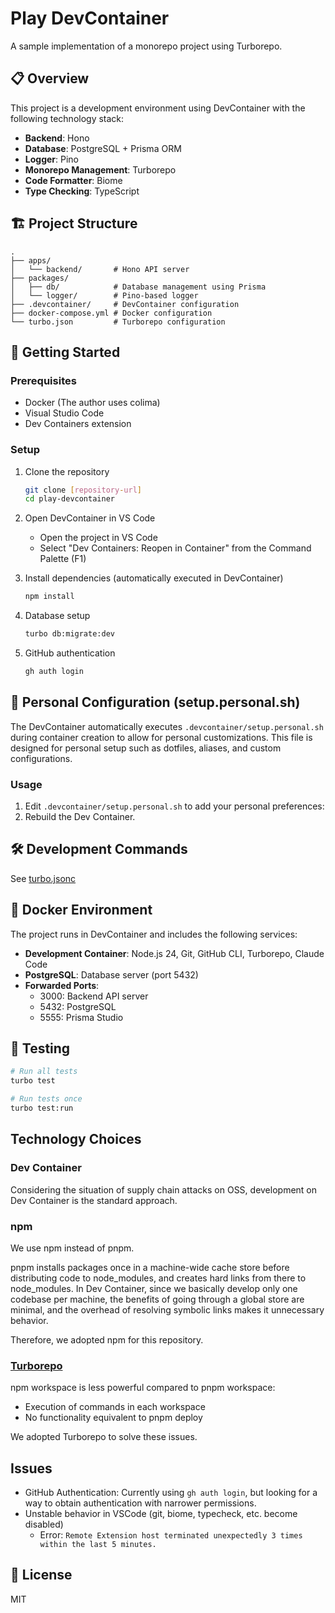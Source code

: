 # Play DevContainer

A sample implementation of a monorepo project using Turborepo.

## 📋 Overview

This project is a development environment using DevContainer with the following technology stack:

- **Backend**: Hono
- **Database**: PostgreSQL + Prisma ORM
- **Logger**: Pino
- **Monorepo Management**: Turborepo
- **Code Formatter**: Biome
- **Type Checking**: TypeScript

## 🏗️ Project Structure

```
.
├── apps/
│   └── backend/       # Hono API server
├── packages/
│   ├── db/            # Database management using Prisma
│   └── logger/        # Pino-based logger
├── .devcontainer/     # DevContainer configuration
├── docker-compose.yml # Docker configuration
└── turbo.json         # Turborepo configuration
```

## 🚀 Getting Started

### Prerequisites

- Docker (The author uses colima)
- Visual Studio Code
- Dev Containers extension

### Setup

1. Clone the repository
   ```bash
   git clone [repository-url]
   cd play-devcontainer
   ```

2. Open DevContainer in VS Code
   - Open the project in VS Code
   - Select "Dev Containers: Reopen in Container" from the Command Palette (F1)

3. Install dependencies (automatically executed in DevContainer)
   ```bash
   npm install
   ```

4. Database setup
   ```bash
   turbo db:migrate:dev
   ```

5. GitHub authentication
   ```bash
   gh auth login
   ```

## 🔧 Personal Configuration (setup.personal.sh)

The DevContainer automatically executes `.devcontainer/setup.personal.sh` during container creation to allow for personal customizations.
This file is designed for personal setup such as dotfiles, aliases, and custom configurations.

### Usage

1. Edit `.devcontainer/setup.personal.sh` to add your personal preferences:
2. Rebuild the Dev Container.

## 🛠️ Development Commands

See [turbo.jsonc](./turbo.jsonc)

## 🐳 Docker Environment

The project runs in DevContainer and includes the following services:

- **Development Container**: Node.js 24, Git, GitHub CLI, Turborepo, Claude Code
- **PostgreSQL**: Database server (port 5432)
- **Forwarded Ports**:
  - 3000: Backend API server
  - 5432: PostgreSQL
  - 5555: Prisma Studio

## 🧪 Testing

```bash
# Run all tests
turbo test

# Run tests once
turbo test:run
```

## Technology Choices

### Dev Container

Considering the situation of supply chain attacks on OSS, development on Dev Container is the standard approach.

### npm
We use npm instead of pnpm.

pnpm installs packages once in a machine-wide cache store before distributing code to node_modules, and creates hard links from there to node_modules.
In Dev Container, since we basically develop only one codebase per machine, the benefits of going through a global store are minimal, and the overhead of resolving symbolic links makes it unnecessary behavior.

Therefore, we adopted npm for this repository.

### [Turborepo](https://turborepo.com/)
npm workspace is less powerful compared to pnpm workspace:
- Execution of commands in each workspace
- No functionality equivalent to pnpm deploy

We adopted Turborepo to solve these issues.

## Issues

- GitHub Authentication: Currently using `gh auth login`, but looking for a way to obtain authentication with narrower permissions.
- Unstable behavior in VSCode (git, biome, typecheck, etc. become disabled)
  - Error: `Remote Extension host terminated unexpectedly 3 times within the last 5 minutes.`

## 📄 License

MIT